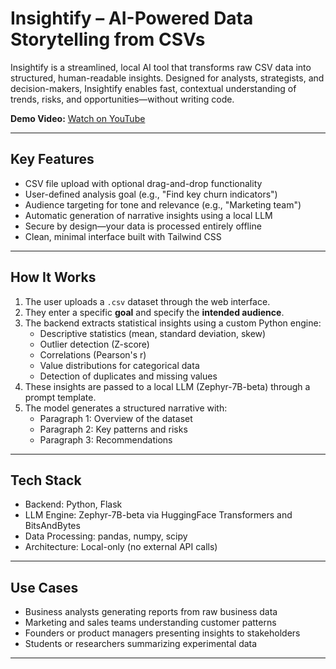 # Insightify – AI-Powered Data Storytelling from CSVs

Insightify is a streamlined, local AI tool that transforms raw CSV data into structured, human-readable insights. Designed for analysts, strategists, and decision-makers, Insightify enables fast, contextual understanding of trends, risks, and opportunities—without writing code.

**Demo Video:** [Watch on YouTube](https://youtu.be/G_MMJpKSuwg)

---

## Key Features

- CSV file upload with optional drag-and-drop functionality
- User-defined analysis goal (e.g., "Find key churn indicators")
- Audience targeting for tone and relevance (e.g., "Marketing team")
- Automatic generation of narrative insights using a local LLM
- Secure by design—your data is processed entirely offline
- Clean, minimal interface built with Tailwind CSS

---


## How It Works

1. The user uploads a `.csv` dataset through the web interface.
2. They enter a specific **goal** and specify the **intended audience**.
3. The backend extracts statistical insights using a custom Python engine:
   - Descriptive statistics (mean, standard deviation, skew)
   - Outlier detection (Z-score)
   - Correlations (Pearson's r)
   - Value distributions for categorical data
   - Detection of duplicates and missing values
4. These insights are passed to a local LLM (Zephyr-7B-beta) through a prompt template.
5. The model generates a structured narrative with:
   - Paragraph 1: Overview of the dataset
   - Paragraph 2: Key patterns and risks
   - Paragraph 3: Recommendations

---

## Tech Stack

- Backend: Python, Flask
- LLM Engine: Zephyr-7B-beta via HuggingFace Transformers and BitsAndBytes
- Data Processing: pandas, numpy, scipy
- Architecture: Local-only (no external API calls)

---

## Use Cases

- Business analysts generating reports from raw business data
- Marketing and sales teams understanding customer patterns
- Founders or product managers presenting insights to stakeholders
- Students or researchers summarizing experimental data

---
